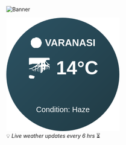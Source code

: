 ![Banner](https://readme-typing-svg.herokuapp.com?font=Monospace&size=28&duration=2000&pause=800&color=FFA500&center=true&vCenter=true&width=900&height=60&lines=%E2%9C%8B+Hello!+%F0%9F%91%8B;🙏+नमस्ते!+%F0%9F%8C%8E;こんにちは!+%E3%81%93%E3%82%93%E3%81%AB%E3%81%A1%E3%81%AF!;I+am+Himanshu+Maurya!+🚀;Welcome+to+my+GitHub+Profile!+%F0%9F%9A%80)

[![Weather](https://raw.githubusercontent.com/HiMaN108/weather-profile/main/assets/weather.png)](https://github.com/HiMaN108/weather-profile)  
💡 *Live weather updates every 6 hrs* ⏳
